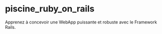 # piscine_ruby_on_rails
Apprenez à concevoir une WebApp puissante et robuste avec le Framework Rails.
